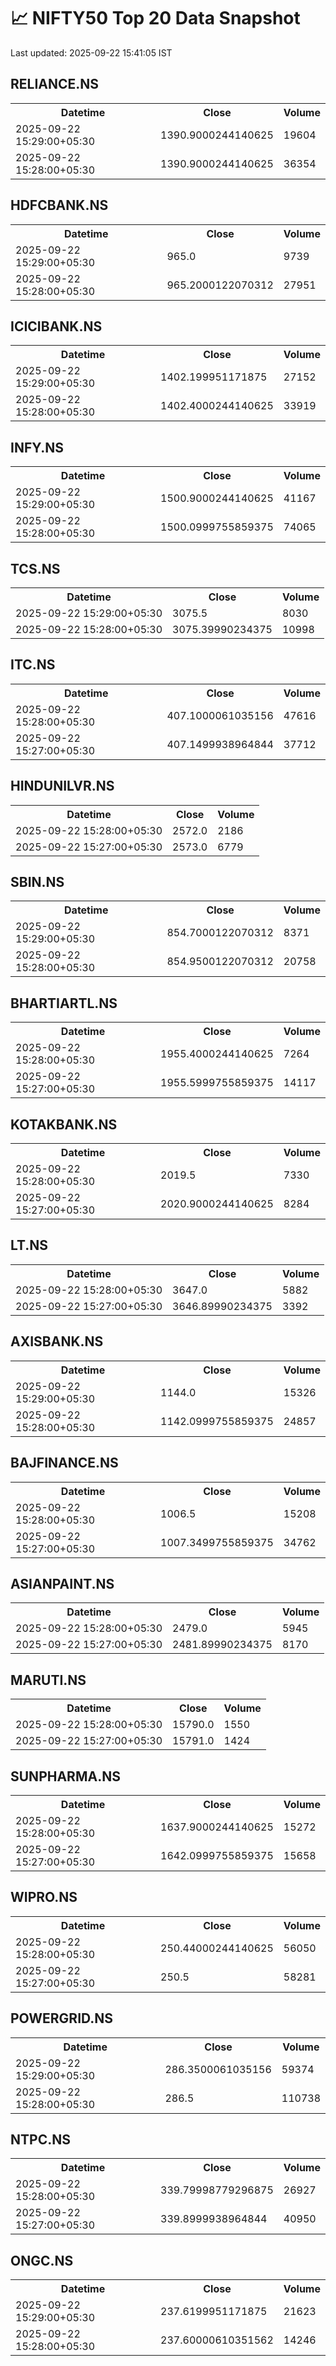 # 📈 NIFTY50 Top 20 Data Snapshot

Last updated: 2025-09-22 15:41:05 IST

## RELIANCE.NS

<table>
  <tr><th>Datetime</th><th>Close</th><th>Volume</th></tr>
  <tr><td>2025-09-22 15:29:00+05:30</td><td>1390.9000244140625</td><td>19604</td></tr>
  <tr><td>2025-09-22 15:28:00+05:30</td><td>1390.9000244140625</td><td>36354</td></tr>
</table>

## HDFCBANK.NS

<table>
  <tr><th>Datetime</th><th>Close</th><th>Volume</th></tr>
  <tr><td>2025-09-22 15:29:00+05:30</td><td>965.0</td><td>9739</td></tr>
  <tr><td>2025-09-22 15:28:00+05:30</td><td>965.2000122070312</td><td>27951</td></tr>
</table>

## ICICIBANK.NS

<table>
  <tr><th>Datetime</th><th>Close</th><th>Volume</th></tr>
  <tr><td>2025-09-22 15:29:00+05:30</td><td>1402.199951171875</td><td>27152</td></tr>
  <tr><td>2025-09-22 15:28:00+05:30</td><td>1402.4000244140625</td><td>33919</td></tr>
</table>

## INFY.NS

<table>
  <tr><th>Datetime</th><th>Close</th><th>Volume</th></tr>
  <tr><td>2025-09-22 15:29:00+05:30</td><td>1500.9000244140625</td><td>41167</td></tr>
  <tr><td>2025-09-22 15:28:00+05:30</td><td>1500.0999755859375</td><td>74065</td></tr>
</table>

## TCS.NS

<table>
  <tr><th>Datetime</th><th>Close</th><th>Volume</th></tr>
  <tr><td>2025-09-22 15:29:00+05:30</td><td>3075.5</td><td>8030</td></tr>
  <tr><td>2025-09-22 15:28:00+05:30</td><td>3075.39990234375</td><td>10998</td></tr>
</table>

## ITC.NS

<table>
  <tr><th>Datetime</th><th>Close</th><th>Volume</th></tr>
  <tr><td>2025-09-22 15:28:00+05:30</td><td>407.1000061035156</td><td>47616</td></tr>
  <tr><td>2025-09-22 15:27:00+05:30</td><td>407.1499938964844</td><td>37712</td></tr>
</table>

## HINDUNILVR.NS

<table>
  <tr><th>Datetime</th><th>Close</th><th>Volume</th></tr>
  <tr><td>2025-09-22 15:28:00+05:30</td><td>2572.0</td><td>2186</td></tr>
  <tr><td>2025-09-22 15:27:00+05:30</td><td>2573.0</td><td>6779</td></tr>
</table>

## SBIN.NS

<table>
  <tr><th>Datetime</th><th>Close</th><th>Volume</th></tr>
  <tr><td>2025-09-22 15:29:00+05:30</td><td>854.7000122070312</td><td>8371</td></tr>
  <tr><td>2025-09-22 15:28:00+05:30</td><td>854.9500122070312</td><td>20758</td></tr>
</table>

## BHARTIARTL.NS

<table>
  <tr><th>Datetime</th><th>Close</th><th>Volume</th></tr>
  <tr><td>2025-09-22 15:28:00+05:30</td><td>1955.4000244140625</td><td>7264</td></tr>
  <tr><td>2025-09-22 15:27:00+05:30</td><td>1955.5999755859375</td><td>14117</td></tr>
</table>

## KOTAKBANK.NS

<table>
  <tr><th>Datetime</th><th>Close</th><th>Volume</th></tr>
  <tr><td>2025-09-22 15:28:00+05:30</td><td>2019.5</td><td>7330</td></tr>
  <tr><td>2025-09-22 15:27:00+05:30</td><td>2020.9000244140625</td><td>8284</td></tr>
</table>

## LT.NS

<table>
  <tr><th>Datetime</th><th>Close</th><th>Volume</th></tr>
  <tr><td>2025-09-22 15:28:00+05:30</td><td>3647.0</td><td>5882</td></tr>
  <tr><td>2025-09-22 15:27:00+05:30</td><td>3646.89990234375</td><td>3392</td></tr>
</table>

## AXISBANK.NS

<table>
  <tr><th>Datetime</th><th>Close</th><th>Volume</th></tr>
  <tr><td>2025-09-22 15:29:00+05:30</td><td>1144.0</td><td>15326</td></tr>
  <tr><td>2025-09-22 15:28:00+05:30</td><td>1142.0999755859375</td><td>24857</td></tr>
</table>

## BAJFINANCE.NS

<table>
  <tr><th>Datetime</th><th>Close</th><th>Volume</th></tr>
  <tr><td>2025-09-22 15:28:00+05:30</td><td>1006.5</td><td>15208</td></tr>
  <tr><td>2025-09-22 15:27:00+05:30</td><td>1007.3499755859375</td><td>34762</td></tr>
</table>

## ASIANPAINT.NS

<table>
  <tr><th>Datetime</th><th>Close</th><th>Volume</th></tr>
  <tr><td>2025-09-22 15:28:00+05:30</td><td>2479.0</td><td>5945</td></tr>
  <tr><td>2025-09-22 15:27:00+05:30</td><td>2481.89990234375</td><td>8170</td></tr>
</table>

## MARUTI.NS

<table>
  <tr><th>Datetime</th><th>Close</th><th>Volume</th></tr>
  <tr><td>2025-09-22 15:28:00+05:30</td><td>15790.0</td><td>1550</td></tr>
  <tr><td>2025-09-22 15:27:00+05:30</td><td>15791.0</td><td>1424</td></tr>
</table>

## SUNPHARMA.NS

<table>
  <tr><th>Datetime</th><th>Close</th><th>Volume</th></tr>
  <tr><td>2025-09-22 15:28:00+05:30</td><td>1637.9000244140625</td><td>15272</td></tr>
  <tr><td>2025-09-22 15:27:00+05:30</td><td>1642.0999755859375</td><td>15658</td></tr>
</table>

## WIPRO.NS

<table>
  <tr><th>Datetime</th><th>Close</th><th>Volume</th></tr>
  <tr><td>2025-09-22 15:28:00+05:30</td><td>250.44000244140625</td><td>56050</td></tr>
  <tr><td>2025-09-22 15:27:00+05:30</td><td>250.5</td><td>58281</td></tr>
</table>

## POWERGRID.NS

<table>
  <tr><th>Datetime</th><th>Close</th><th>Volume</th></tr>
  <tr><td>2025-09-22 15:29:00+05:30</td><td>286.3500061035156</td><td>59374</td></tr>
  <tr><td>2025-09-22 15:28:00+05:30</td><td>286.5</td><td>110738</td></tr>
</table>

## NTPC.NS

<table>
  <tr><th>Datetime</th><th>Close</th><th>Volume</th></tr>
  <tr><td>2025-09-22 15:28:00+05:30</td><td>339.79998779296875</td><td>26927</td></tr>
  <tr><td>2025-09-22 15:27:00+05:30</td><td>339.8999938964844</td><td>40950</td></tr>
</table>

## ONGC.NS

<table>
  <tr><th>Datetime</th><th>Close</th><th>Volume</th></tr>
  <tr><td>2025-09-22 15:29:00+05:30</td><td>237.6199951171875</td><td>21623</td></tr>
  <tr><td>2025-09-22 15:28:00+05:30</td><td>237.60000610351562</td><td>14246</td></tr>
</table>

